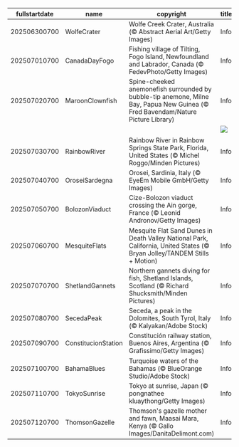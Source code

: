 |fullstartdate|name|copyright|title|image|
|--|--|--|--|--|
202506300700|WolfeCrater|Wolfe Creek Crater, Australia (© Abstract Aerial Art/Getty Images)|Info|![](/en-AU/2025/07/202506300700WolfeCrater.jpg)|
202507010700|CanadaDayFogo|Fishing village of Tilting, Fogo Island, Newfoundland and Labrador, Canada (© FedevPhoto/Getty Images)|Info|![](/en-AU/2025/07/202507010700CanadaDayFogo.jpg)|
202507020700|MaroonClownfish|Spine-cheeked anemonefish surrounded by bubble-tip anemone, Milne Bay, Papua New Guinea (© Fred Bavendam/Nature Picture Library)|Info|![](/en-AU/2025/07/202507020700MaroonClownfish.jpg)|
||||![](/en-AU/2025/07/.jpg)|
202507030700|RainbowRiver|Rainbow River in Rainbow Springs State Park, Florida, United States (© Michel Roggo/Minden Pictures)|Info|![](/en-AU/2025/07/202507030700RainbowRiver.jpg)|
202507040700|OroseiSardegna|Orosei, Sardinia, Italy (© EyeEm Mobile GmbH/Getty Images)|Info|![](/en-AU/2025/07/202507040700OroseiSardegna.jpg)|
202507050700|BolozonViaduct|Cize-Bolozon viaduct crossing the Ain gorge, France (© Leonid Andronov/Getty Images)|Info|![](/en-AU/2025/07/202507050700BolozonViaduct.jpg)|
202507060700|MesquiteFlats|Mesquite Flat Sand Dunes in Death Valley National Park, California, United States (© Bryan Jolley/TANDEM Stills + Motion)|Info|![](/en-AU/2025/07/202507060700MesquiteFlats.jpg)|
202507070700|ShetlandGannets|Northern gannets diving for fish, Shetland Islands, Scotland (© Richard Shucksmith/Minden Pictures)|Info|![](/en-AU/2025/07/202507070700ShetlandGannets.jpg)|
202507080700|SecedaPeak|Seceda, a peak in the Dolomites, South Tyrol, Italy (© Kalyakan/Adobe Stock)|Info|![](/en-AU/2025/07/202507080700SecedaPeak.jpg)|
202507090700|ConstitucionStation|Constitución railway station, Buenos Aires, Argentina (© Grafissimo/Getty Images)|Info|![](/en-AU/2025/07/202507090700ConstitucionStation.jpg)|
202507100700|BahamaBlues|Turquoise waters of the Bahamas (© BlueOrange Studio/Adobe Stock)|Info|![](/en-AU/2025/07/202507100700BahamaBlues.jpg)|
202507110700|TokyoSunrise|Tokyo at sunrise, Japan (© pongnathee kluaythong/Getty Images)|Info|![](/en-AU/2025/07/202507110700TokyoSunrise.jpg)|
202507120700|ThomsonGazelle|Thomson's gazelle mother and fawn, Maasai Mara, Kenya (© Gallo Images/DanitaDelimont.com)|Info|![](/en-AU/2025/07/202507120700ThomsonGazelle.jpg)|
